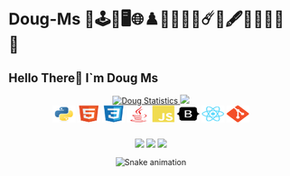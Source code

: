 # Doug-Ms 🏀🕹️👾🖥️🌐♟️👨‍🚀🔭🚀☄️🧪🖋️🎨🌻🧙‍♂️🎲 

## Hello There🖖 I`m Doug Ms

<div align="center" display="inline-block">
 <a href="github.com/Doug-Ms/">
  <img height="150em" src="https://github-readme-stats.vercel.app/api?username=Doug-Ms&show_icons=true&theme=tokyonight" alt="Doug Statistics">
  <img height="150em" src="https://github-readme-stats.vercel.app/api/top-langs/?username=Doug-Ms&layout=compact&theme=tokyonight">
 </a>
</div>

<div align="center">
	<img align="center" alt="Doug-Python" height="30" width="40" src="https://raw.githubusercontent.com/devicons/devicon/master/icons/python/python-original.svg">	
	<img align="center" alt="Doug-HTML" height="30" width="40" src="https://raw.githubusercontent.com/devicons/devicon/master/icons/html5/html5-original.svg">
	<img align="center" alt="Doug-CSS" height="30" width="40" src="https://raw.githubusercontent.com/devicons/devicon/master/icons/css3/css3-original.svg">
	<img align="center" alt="Doug-Js" height="30" width="40" src="https://raw.githubusercontent.com/devicons/devicon/master/icons/java/java-plain.svg">
	<img align="center" alt="Doug-Js" height="30" width="40" src="https://raw.githubusercontent.com/devicons/devicon/master/icons/javascript/javascript-plain.svg">
    	<img align="center" alt="Doug-Ts" height="30" width="40" src="https://raw.githubusercontent.com/devicons/devicon/master/icons/bootstrap/bootstrap-plain.svg">
   	<img align="center" alt="Doug-React" height="30" width="40" src="https://raw.githubusercontent.com/devicons/devicon/master/icons/react/react-original.svg">
	<img align="center" alt="Doug-React" height="30" width="40" src="https://raw.githubusercontent.com/devicons/devicon/master/icons/git/git-original.svg">
  <h2 dir="auto"></h2>
</div>

<div align="center"> 
    <a href="https://www.instagram.com/doug.ms_" target="_blank"><img src="https://img.shields.io/badge/-Instagram-%23E4405F?style=for-the-badge&logo=instagram&logoColor=white" target="_blank"></a>
    <a href = "mailto:douglasmessias401@gmail.com"><img src="https://img.shields.io/badge/-Gmail-%23333?style=for-the-badge&logo=gmail&logoColor=white" target="_blank"></a>
    <a href="https://www.linkedin.com/in/douglas-messias-da-silva-7937a6203/" target="_blank"><img src="https://img.shields.io/badge/-LinkedIn-%230077B5?style=for-the-badge&logo=linkedin&logoColor=white" target="_blank"></a> 
</div>

<div align="center">

  ![Snake animation](https://github.com/Doug-Ms/Doug-Ms/blob/output/github-contribution-grid-snake.svg)
  
</div>

<!--
**Doug-Ms/Doug-Ms** is a ✨ _special_ ✨ repository because its `README.md` (this file) appears on your GitHub profile.

Here are some ideas to get you started:
- 🔭 I’m currently working on ...
- 🌱 I’m currently learning DataScience and Python...
- 👯 I’m looking to collaborate on ...
- 🤔 I’m looking for help with ...
- 💬 Ask me about ...
- 📫 How to reach me: ...
- 😄 Pronouns: ...
- ⚡ Fun fact: ...
-->
